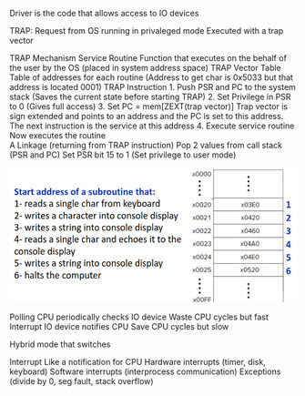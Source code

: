 Driver is the code that allows access to IO devices

TRAP: Request from OS running in privaleged mode
Executed with a trap vector

TRAP Mechanism
    Service Routine         Function that executes on the behalf of the user by the OS (placed in system address space)
    TRAP Vector Table       Table of addresses for each routine (Address to get char is 0x5033 but that address is located 0001)
    TRAP Instruction
        1. Push PSR and PC to the system stack (Saves the current state before starting TRAP)
        2. Set Privilege in PSR to 0 (Gives full access)
        3. Set PC = mem[ZEXT(trap vector)] Trap vector is sign extended and points to an address and the PC is set to this address. The next instruction is the service at this address
        4. Execute service routine Now executes the routine     
    A Linkage (returning from TRAP instruction)
        Pop 2 values from call stack (PSR and PC)
        Set PSR bit 15 to 1 (Set privilege to user mode)


![Trap Vector table](image-13.png)

Polling
    CPU periodically checks IO device
    Waste CPU cycles but fast
Interrupt
    IO device notifies CPU
    Save CPU cycles but slow

Hybrid mode that switches

Interrupt
    Like a notification for CPU
    Hardware interrupts (timer, disk, keyboard)
    Software interrupts (interprocess communication)
    Exceptions (divide by 0, seg fault, stack overflow)


